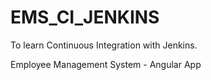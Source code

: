 # EMS_CI_JENKINS
To learn Continuous Integration with Jenkins. 

Employee Management System - Angular App